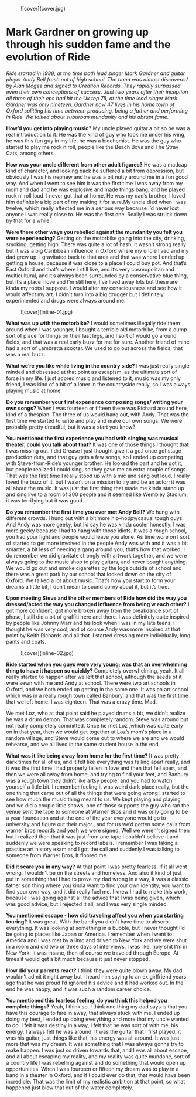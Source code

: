 
<figure>
![cover](cover.jpg)
</figure>

# Mark Gardner on growing up through his sudden fame and the evolution of Ride

*Ride started in 1988, at the time both lead singer Mark Gardner and guitar player Andy Bell fresh out of high school. The band was almost discovered by Alan Mcgee and signed to Creation Records. They rapidly surpassed even their own conceptions of success. Just two years after their inception all three of their eps had hit the Uk top 75, at the time lead singer Mark Gardner was only nineteen. Gardner now 47 lives in his home town of Oxford splitting his time between producing, being a father and performing in Ride. We talked about suburban mundanity and his abrupt fame.*

**How’d you get into playing music?**
My uncle played guitar a bit so he was a real introduction to it. He was the kind of guy who took me under his wing, he was this fun guy in my life, he was a biochemist. He was the guy who started to play me rock n roll, people like the Beach Boys and The Stray Cats, among others.

**How was your uncle different from other adult figures?**
He was a madcap kind of character, and looking back he suffered a bit from depression, but obviously I was his nephew and he was a bit nutty around me in a fun good way. And when I went to see him it was the first time I was away from my mom and dad and he was explosive and made things bang, and he played rock n’ roll loud. I never got that at home. He was my dad’s brother, I loved him definitely a big part of my making it for sure.My uncle died when I was twelve, which really affected me in a serious way because I’d never lost anyone I was really close to. He was the first one. Really I was struck down by that for a while.

**Were there other ways you rebelled against the mundanity you felt you were experiencing?**
Getting on the motorbike going into the city, drinking, smoking, getting high. There was quite a lot of hash, it wasn't strong really but it was a big Caribbean influence in Oxford where my uncle lived and my dad grew up. I gravitated back to that area and that was where I ended up getting a house, because it was close to a place I could buy pot. And that’s East Oxford and that’s where I still live, and it’s very cosmopolitan and multicultural, and it’s always been surrounded by a conservative blue thing, but it’s a place I love and I’m still here, I’ve lived away lots but these are kinda my roots I suppose. I would alter my consciousness and see how it would affect my art. I didn't turn into a big drugger but I definitely experimented and drugs were always around me.

<figure>
![cover](inline-01.jpg)
</figure>


**What was up with the motorbike?**
I would sometimes illegally ride them around when I was younger, I bought a terrible old motorbike, from a dump sort of place for things on their last legs, and I sort of would go around fields, and that was a real early buzz for me for sure. Another friend of mine had a sort of Lambretta scooter. We used to go out across the fields, that was a real buzz.

**What we’re you like while living in the country side?**
I was just really single minded and obsessed at that point as escapism, as the ultimate sort of force in my life. I just adored music and listened to it, music was my only friend, I was kind of a bit of a loner in the countryside really, so I was always playing music at home.

**Do you remember your first experience composing songs/ writing your own songs?**
When I was fourteen or fifteen there was Richard around here, kind of a thespian. The three of us would hang out, with Andy. That was the first time we started to write and play and make our own songs. We were probably pretty dreadful, but it was a start you know?

**You mentioned the first experience you had with singing was musical theater, could you talk about that?**
It was one of those things I thought that I was missing out. I did Grease I just thought give it a go.I once got stage production duty, and that guy gets a few songs, so I ended up competing with Steve-from-Ride’s younger brother. He looked the part and he got it, but people realized I could sing, so they gave me an extra couple of songs. That was the first time I really stood up with a mic and sang out loud. I really loved the buzz of it, but I wasn’t on a mission to try and be an actor; it was all about the music. It was just the first thing that made me kinda stand up and sing live to a room of 300 people and it seemed like Wembley Stadium; it was terrifying but it was good.

**Do you remember the first time you ever met Andy Bell?**
We hung with different crowds. I hung out with a bit more hip-hoppy/casual tough guys. And Andy was more geeky, but I’d say he was kinda cooler honestly. I was more geeky because I had to hang with those idiots. It was a rough school, you had your fight and people would leave you alone. As time wore on I sort of started to get more involved in the people Andy was with and it was a bit smarter, a bit less of needing a gang around you; that’s how that worked. I do remember we did gravitate strongly with artwork together, and we were always going to the music shop to play guitars, and never bought anything. We would go out and smoke cigarettes by the logs outside of school and there was a great park by our school that looked down on the city of Oxford. We talked a lot about music. That’s how you start to form your dreams a little bit, I don’t mean to sound corny about it, but it’s true.

**Upon meeting Steve and the other members of Ride how did the way you dressed/acted the way you changed influence from being w each other?**
I got more confident, got more broken away from the breakdance sort of phase, I still did a bit of graffiti here and there. I was definitely quite inspired by people like Johnny Marr and his look when I was in my late teens, I thought he was very cool, and of course Andy was more inspired at that point by Keith Richards and all that. I started dressing more individually, long pants and coats.

<figure>
![cover](inline-02.jpg)
</figure>

 **Ride started when you guys were very young; was that an overwhelming thing to have it happen so quickly?**
Completely overwhelming, yeah. It all really started to happen after we left that school, although the seeds of it were sewn with me and Andy at school. There were two art schools in Oxford, and we both ended up getting in the same one. It was an art school which was in a really rough town called Banbury, and that was the first time that we left home. I was eighteen. That was a crazy time. Mad.

We met Loz, who at that point said he played drums a bit, we didn’t realize he was a drum demon. That was completely random. Steve was around but not really completely committed. Once he met Loz ,which was quite early on in that year, then we would get together at Loz’s mom's place in a random village, and Steve would come out to where we are and we would rehearse, and we all lived in the same student house in the end.

**What was it like being away from home for the first time?**
It was pretty dark times for all of us, and it felt like everything was falling apart really, and it was the first time I had properly fallen in love and then that fell apart, and then we were all away from home, and trying to find your feet, and Banbury was a rough town they didn't like artsy people, and you had to watch yourself a little bit. I remember feeling it was weird dark place really, but the one thing that came out of all the things that were going wrong I started to see how much the music thing meant to us. We kept playing and playing and we did a couple little shows, one of those supports the guy who ran the venue sent the tape to someone at Warner Bros and it was only going to be a year foundation and at the end of the year everyone would go to university and figure out their major., and for us we’d gotten some calls from warner bros records and yeah we were signed. Well we weren't signed then but I realized then that it was just from one tape I couldn't believe it and suddenly we were speaking to record labels. I remember I was taking a practice art history exam and I got the call and suddenly I was talking to someone from Warner Bros, It floored me.

**Did it scare you in any way?**
At that point I was pretty fearless. If it all went wrong, I wouldn't be on the streets and homeless. And also it kind of just put in something that I had to prove my dad wrong in a way, it was a classic father son thing where you kinda want to find your own identity, you want to find your own way, and it did really fuel me. I knew I had to make this work, because I was going against all the advice that I was being given, which was good advice, but I rejected it all, and I was very single minded.

**You mentioned escape - how did traveling affect you when you starting touring?**
It was great. With the band you didn't have time to absorb everything. It was looking at something in a bubble, but I never thought I’d be going to places like Japan or America. I remember when I went to America and I was met by a limo and driven to New York and we were shut in a room and did two or three days of interviews. I was like, holy shit I'm in New York. It was insane, then of course we traveled through Europe. At times it would get a bit much because it just never stopped.

**How did your parents react?**
I think they were quite blown away. My dad wouldn’t admit it right away but I heard him saying to an ex girlfriend years ago that he was proud I’d ignored his advice and it had worked out. In the end he was happy, and it was such a random career choice.

**You mentioned this fearless feeling, do you think this helped you complete things?**
Yeah, I think so. I think one thing my dad says is that you have this courage to fare in away, that always stuck with me. I ended up doing my best, I ended up doing everything and more that my uncle wanted to do. I felt it was destiny in a way, I felt that he was sort of with me, his energy. I always felt he was around. It was the guitar that I first played, it was his guitar, just things like that, his energy was all around. It was just more that was my dream. It was something that I was always gonna try to make happen. I was just so driven towards that, and I was all about escape, and all about escaping my reality, and my reality was quite mundane, sort of a country life I was rebelling against and do something that would open up opportunities.
When I was fourteen or fifteen my dream was to play in a band in a theater in Oxford, and if I could ever do that, that would have been incredible. That was the limit of my realistic ambition at that point, so what happened just blew that out of the water completely.

